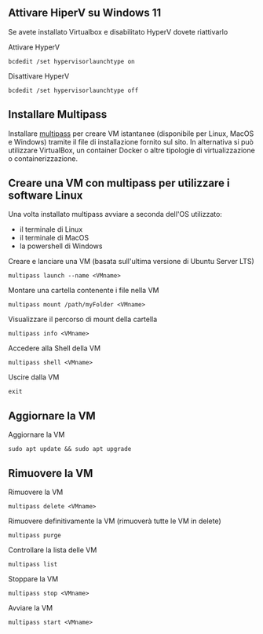 ## Attivare HiperV su Windows 11

Se avete installato Virtualbox e disabilitato HyperV dovete riattivarlo

Attivare HyperV

	bcdedit /set hypervisorlaunchtype on
	
Disattivare HyperV

	bcdedit /set hypervisorlaunchtype off

## Installare Multipass
Installare [multipass](http://romanysoft.ghttps://multipass.run/ithub.io/MarkdownD/ "Multipass") per creare VM istantanee (disponibile per Linux, MacOS e Windows) tramite il file di installazione fornito sul sito.
In alternativa si può utilizzare VirtualBox, un container Docker o altre tipologie di virtualizzazione o containerizzazione.

## Creare una VM con multipass per utilizzare i software Linux
Una volta installato multipass avviare a seconda dell'OS utilizzato:
- il terminale di Linux
- il terminale di MacOS
- la powershell di Windows

Creare e lanciare una VM (basata sull'ultima versione di Ubuntu Server LTS)

	multipass launch --name <VMname>

Montare una cartella contenente i file nella VM

	multipass mount /path/myFolder <VMname>

Visualizzare il percorso di mount della cartella

	multipass info <VMname>

Accedere alla Shell della VM

	multipass shell <VMname>

Uscire dalla VM

	exit

## Aggiornare la VM

Aggiornare la VM

	sudo apt update && sudo apt upgrade

## Rimuovere la VM

Rimuovere la VM

	multipass delete <VMname>

Rimuovere definitivamente la VM (rimuoverà tutte le VM in delete)

	multipass purge

Controllare la lista delle VM

	multipass list

Stoppare la VM

	multipass stop <VMname>

Avviare la VM

	multipass start <VMname>
